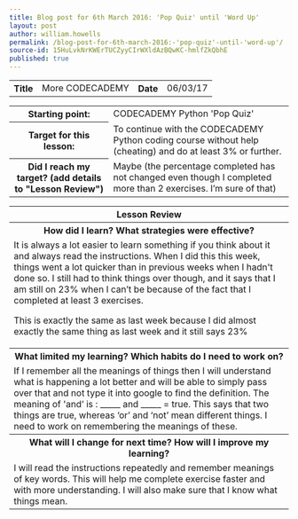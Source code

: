 ```yaml
---
title: Blog post for 6th March 2016: 'Pop Quiz' until 'Word Up'
layout: post
author: william.howells
permalink: /blog-post-for-6th-march-2016:-'pop-quiz'-until-'word-up'/
source-id: 15HuLvkNrKWErTUCZyyCIrWXldAzBQwKC-hmlfZkQbhE
published: true
---
```

<table>
  <tr>
    <th>Title</th>
    <td>More CODECADEMY</td>
    <th>Date</th>
    <td>06/03/17</td>
  </tr>
</table>


<table>
  <tr>
    <th>
Starting point:
</th>
    <td>
CODECADEMY Python 'Pop Quiz'</td>
  </tr>
  <tr>
    <th>
Target for this lesson:</th>
    <td>
To continue with the CODECADEMY Python coding course without help (cheating) and do at least 3% or further.</td>
  </tr>
  <tr>
    <th>Did I reach my target? 
(add details to "Lesson Review")</th>
    <td> 
Maybe (the percentage completed has not changed even though I completed more than 2 exercises.  I’m sure of that) </td>
  </tr>
</table>


<table>
  <tr>
    <th>
Lesson Review</th>
  </tr>
  <tr>
    <th>How did I learn?   What strategies were effective?</th>
  </tr>
  <tr>
    <td>
It is always a lot easier to learn something if you think about it and always read the instructions.  When I did this this week, things went a lot quicker than in previous weeks when I hadn't done so.  I still had to think things over though, and it says that I am still on 23% when I can’t be because of the fact that I completed at least 3 exercises.  

This is exactly the same as last week because I did almost exactly the same thing as last week and it still says 23%</td>
  </tr>
  <tr>
    <th>What limited my learning?   Which habits do I need to work on?</th>
  </tr>
  <tr>
    <td>
If I remember all the meanings of things then I will understand what is happening a lot better and will be able to simply pass over that and not type it into google to find the definition.  The meaning of 'and’ is : _____ and _____ = true.  This says that two things are true, whereas ‘or’ and ‘not’ mean different things.  I need to work on remembering the meanings of these.</td>
  </tr>
  <tr>
    <th>What will I change for next time?   How will I improve my learning?</th>
  </tr>
  <tr>
    <td>
I will read the instructions repeatedly and remember meanings of key words.  This will help me complete exercise faster and with more understanding.  I will also make sure that I know what things mean.

</td>
  </tr>
</table>


